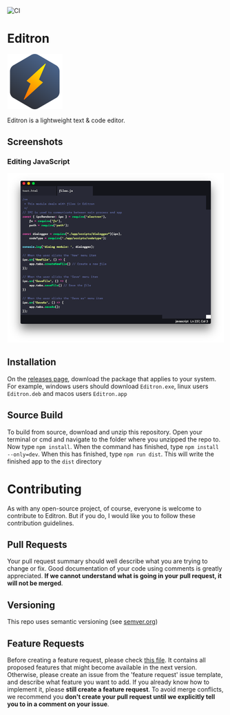![CI](https://github.com/codemaster138/editron/workflows/CI/badge.svg)
# Editron
![img](app/assets/icons/logo64.svg)

Editron is a lightweight text & code editor.

## Screenshots
### Editing JavaScript
![screenshot](docs/assets/screenshots/js.png)

## Installation
On the [releases page](https://github.com/codemaster138/editron/releases), download the package that applies to your system. For example, windows users should download ```Editron.exe```, linux users ```Editron.deb``` and macos users ```Editron.app```

## Source Build
To build from source, download and unzip this repository. Open your terminal or cmd and navigate to the folder where you unzipped the repo to. Now type ```npm install```. When the command has finished, type ```npm install --only=dev```. When this has finished, type ```npm run dist```. This will write the finished app to the ```dist``` directory

# Contributing
As with any open-source project, of course, everyone is welcome to contribute to Editron. But if you do, I would like you to follow these contribution guidelines.

## Pull Requests
Your pull request summary should well describe what you are trying to change or fix. Good documentation of your code using comments is greatly appreciated. **If we cannot understand what is going in your pull request, it will not be merged**.

## Versioning
This repo uses semantic versioning (see [semver.org](https://semver.org))

## Feature Requests
Before creating a feature request, please check [this file](https://github.com/codemaster138/editron/blob/master/changelogs/v.next-proposed.md). It contains all proposed features that might become available in the next version. Otherwise, please create an issue from the 'feature request' issue template, and describe what feature you want to add. If you already know how to implement it, please **still create a feature request**. To avoid merge conflicts, we recommend you **don't create your pull request until we explicitly tell you to in a comment on your issue**.